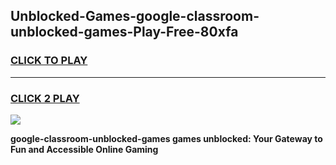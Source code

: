 
## Unblocked-Games-google-classroom-unblocked-games-Play-Free-80xfa
<h3>
<a href="https://premium76.site?title=google-classroom-unblocked-games&ref=10A">CLICK TO PLAY</a></h3>
<hr>

<h3>
<a href="https://premium76.site?title=google-classroom-unblocked-games&ref=10A">CLICK 2 PLAY</a>
  
</h3>

<a href="https://premium76.site?title=google-classroom-unblocked-games&ref=10A"><img src="https://clearcache.store/games.png"></a>


**google-classroom-unblocked-games games unblocked: Your Gateway to Fun and Accessible Online Gaming**
